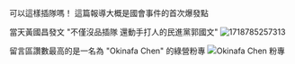 可以這樣插隊嗎！
這篇報導大概是國會事件的首次爆發點

當天黃國昌發文 "不僅沒品插隊 還動手打人的民進黨郭國文"
![1718785257313](https://github.com/IanMai0/-/assets/93859716/afe4fd3f-3000-4f44-9477-a5bf0413015d)


留言區讚數最高的是一名為 "Okinafa Chen" 的綠營粉專
![Okinafa Chen 粉專](https://github.com/IanMai0/-/assets/93859716/d23dc7be-a0e7-43c9-a8da-04185a94fb6b)



